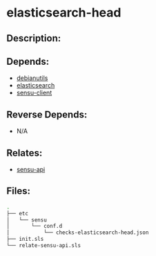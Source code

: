 # elasticsearch-head

## Description:



## Depends:

  -  [debianutils](/salt/debianutils)
  -  [elasticsearch](/salt/elasticsearch)
  -  [sensu-client](/salt/sensu-client)

## Reverse Depends:

  -  N/A

## Relates:

  -  [sensu-api](/salt/sensu-api)

## Files:

```bash
.
├── etc
│   └── sensu
│       └── conf.d
│           └── checks-elasticsearch-head.json
├── init.sls
└── relate-sensu-api.sls
```

